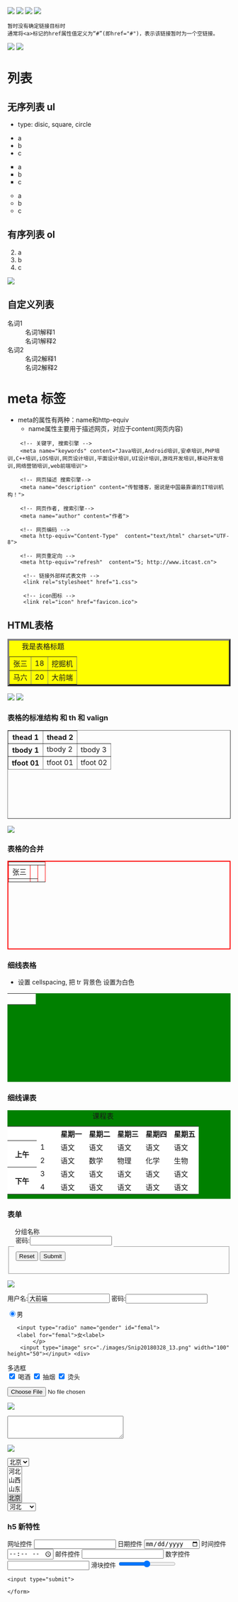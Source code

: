 ![](./images/Snip20180328_10.png)
![](./images/Snip20180328_7.png)
![](./images/Snip20180328_11.png)
![](./images/Snip20180328_12.png)

```
暂时没有确定链接目标时
通常将<a>标记的href属性值定义为“#”(即href="#")，表示该链接暂时为一个空链接。
```

![](./images/Snip20180328_13.png)
![](./images/Snip20180328_14.png)

# 列表

## 无序列表 ul

- type: disic, square, circle

<div>
	<ul type="disic">
		<li>a</li>
		<li>b</li>
		<li>c</li>
	</ul>
</div>

<div>
	<ul type="square">
		<li>a</li>
		<li>b</li>
		<li>c</li>
	</ul>
</div>

<div>
	<ul type="circle">
		<li>a</li>
		<li>b</li>
		<li>c</li>
	</ul>
</div>

## 有序列表 ol

<div>
	<ol type=1 start=2>
		<li>a</li>
		<li>b</li>
		<li>c</li>
	</ol>
</div>

![](./images/Snip20180328_15.png)

## 自定义列表

<div>
	<dl>
	 <dt>名词1</dt>
	 	<dd>名词1解释1</dd>
	 	<dd>名词1解释2</dd>
	 <dt>名词2</dt>
	 	<dd>名词2解释1</dd>
	 	<dd>名词2解释2</dd>
	</dl>
</div>

# meta 标签

- meta的属性有两种：name和http-equiv
	- name属性主要用于描述网页，对应于content(网页内容)

```
	<!-- 关键字, 搜索引擎 -->
	<meta name="keywords" content="Java培训,Android培训,安卓培训,PHP培训,C++培训,iOS培训,网页设计培训,平面设计培训,UI设计培训,游戏开发培训,移动开发培训,网络营销培训,web前端培训">

	<!-- 网页描述 搜索引擎-->
	<meta name="description" content="传智播客，据说是中国最靠谱的IT培训机构！">

	<!-- 网页作者, 搜索引擎-->
	<meta name="author" content="作者">

	<!-- 网页编码 -->
	<meta http-equiv="Content-Type"  content="text/html" charset="UTF-8">
	
	<!-- 网页重定向 -->
	<meta http-equiv="refresh"  content="5; http://www.itcast.cn">

     <!-- 链接外部样式表文件 -->
     <link rel="stylesheet" href="1.css">

     <!-- icon图标 -->
     <link rel="icon" href="favicon.ico">
```

## HTML表格

<div>
	<table border="4"cellspacing="12" cellpadding="10" align="center" bgcolor="yellow">
	<caption>我是表格标题</caption>
	 <tr align="center">
	 	<td>张三</td>
	 	<td>18</td>
	 	<td>挖掘机</td>
	 </tr>
	 <tr>
	 	<td>马六</td>
	 	<td>20</td>
	 	<td>大前端</td>
	 </tr>
	</table>
</div>

![](./images/Snip20180328_16.png)
![](./images/Snip20180328_17.png)

### 表格的标准结构 和 th 和 valign

<div>
   <!-- table的标准结构 -->
	<table border="1"  width="300" height="200">
	<thead>
		<tr>
			<th> thead 1</th>
			<th> thead 2</th>
		</tr>
	</thead>
	<tbody>
		<tr>
			<th valign="bottom"> tbody 1</th>
			<td valign="top"> tbody 2</td>
			<td> tbody 3</td>
		</tr>
	</tbody>
	<tfoot>
		<tr>
			<th> tfoot 01</th>
			<td> tfoot 01</td>
			<td> tfoot 02</td>
		</tr>
	</tfoot>
	</table>
</div>

![](./images/Snip20180328_18.png)


### 表格的合并

<div>
<table border="2" bordercolor="red" width="200" height="200">
		<tr>
			<td colspan="3"></td>
		</tr>
		<tr>
			<td valign="middle"> 张三</td>
			<td></td>
			<td rowspan="2"></td>
		</tr>
		<tr>
			<td></td>
			<td></td>
		</tr>
	</table>
</div>

### 细线表格
	
- 设置 cellspacing, 把 tr 背景色 设置为白色

<div>
<table width="400" height="200" bgcolor="green" cellspacing="1" >
		<tr bgcolor="white">
			<td></td>
			<td></td>
			<td></td>
			<td></td>
		</tr>
		<tr bgcolor="white">
			<td></td>
			<td></td>
			<td></td>
			<td></td>
		</tr>
		<tr bgcolor="white">
			<td></td>
			<td></td>
			<td></td>
			<td></td>
		</tr>
		<tr bgcolor="white">
			<td></td>
			<td></td>
			<td></td>
			<td></td>
		</tr>
	</table>
</div>

### 细线课表

<div>
<table width="300" height="200" bgcolor="green" cellspacing="1" align="center">
	<caption>课程表</caption>
		<tr bgcolor="white">
			<th width="80" colspan="2"></th>
			<!-- <td></td> -->
			<th>星期一</th>
			<th>星期二</th>
			<th>星期三</th>
			<th>星期四</th>
			<th>星期五</th>
		</tr>
		<tr bgcolor="white">
			<th rowspan="2" width="50">上午</th>
			<td width="30">1</td>
			<td>语文</td>
			<td>语文</td>
			<td>语文</td>
			<td>语文</td>
			<td>语文</td>
		</tr>
		<tr bgcolor="white">
			<!-- <td></td> -->
			<td>2</td>
			<td>语文</td>
			<td>数学</td>
			<td>物理</td>
			<td>化学</td>
			<td>生物</td>
		</tr>
		<tr bgcolor="white">
			<th rowspan="2" height="50">下午</th>
			<td>3</td>
			<td>语文</td>
			<td>语文</td>
			<td>语文</td>
			<td>语文</td>
			<td>语文</td>
		</tr>
		<tr bgcolor="white">
			<!-- <td></td> -->
			<td>4</td>
			<td>语文</td>
			<td>语文</td>
			<td>语文</td>
			<td>语文</td>
			<td>语文</td>
		</tr>
	</table>
</div>

### 表单

<div>
	<form name="表格名字" action="POST" url="1.php">
		<fieldset>
			<legend>分组名称<legend>
			密码:<input type="password" name="pwd">
			<p>
			<!-- 重置按钮 -->
	   	      <input type="reset">
	   	      <!-- 文件提交按钮 -->
	   	       <input type="submit">
		</fieldset>
	</form>
</div>

![](./images/Snip20180328_19.png)

<div>
<!-- 文本输入框 -->
			用户名:<input type="text" maxlength="6"  name="username" value="大前端">
			<!-- 密码输入框 -->
			密码:<input type="password" name="pwd">
			<p>
				   <!-- 单选框 -->
	   <input type="radio" name="gender" id="mal" checked="checked"><label for="mal">男</label>

	   <input type="radio" name="gender" id="femal">
	   <label for="femal">女<label>
			</p>
		<input type="image" src="./images/Snip20180328_13.png" width="100" height="50"></input>	<div>
多选框<br>
	   	       <input type="checkbox" checked="checked" id="drink"><label for="drink"> 喝酒 </label>
	   	       <input type="checkbox" checked="checked" id="smoke"><label for="smoke"> 抽烟 </label>
	   	       <input type="checkbox" checked="checked" id="head"><label for="head"> 烫头 </label>
<div>
<!-- 文件上传控件 -->
	   	       <input type="file">
</div>

![](./images/Snip20180328_20.png)

<div>
	<textarea cols="30" rows="3">
	</textarea>
</div>

![](./images/Snip20180328_21.png)

<div>
	<select>
		<option>河北</option>
		<option>山西</option>
		<option>山东</option>
		<option selected="selected">北京</option>
	</select>
</div>

<div>
	<select multiple>
		<option>河北</option>
		<option>山西</option>
		<option>山东</option>
		<option selected="selected">北京</option>
	</select>
</div>

<div>
	<select>
		<optgroup label="北方">
			<option>河北</option>
			<option>山西</option>
			<option>山东</option>
		</optgroup>
		<optgroup label="南方">
			<option>湖南</option>
			<option>湖南 </option>
			<option>湖南 </option>
		</optgroup>
	</select>
</div>

### h5 新特性

<div>
	<form action="1.php" method="post">
	网址控件
	<input type="url">
	日期控件
	<input type="date">
	时间控件
	<input type="time">
	邮件控件
	<input type="email">
	数字控件
	<input type="number" step="5">
	滑块控件
  <input type="range">
  
	<input type="submit">

	</form>
</div>
